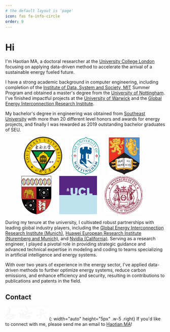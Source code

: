 ```yaml
---
# the default layout is 'page'
icon: fas fa-info-circle
order: 9
---
```


# Hi

I'm Haotian MA, a doctoral researcher at the [University College London](https://www.ucl.ac.uk/) focusing on applying data-driven method to accelerate the arrival of a sustainable energy fueled future.

I have a strong academic background in computer engineering, including completion of the [Institute of Data, System and Society, MIT](https://idss.mit.edu/) Summer Program and obtained a master's degree from the [University of Nottingham](https://www.nottingham.ac.uk/engineering/). I've finished impactful projects at the [University of Warwick](https://www.birmingham.ac.uk/index.aspx) and the [Global Energy Interconnection Research Institute](https://geiri.eu/).

My bachelor's degree in engineering was obtained from [Southeast University](https://www.seu.edu.cn/english/) with more than 20 different level honors and awards for energy projects, and finally I was rewarded as 2019 outstanding bachelor graduates of SEU. 

<div style="text-align: center; width: 100%;">
  <img src="/images/SEU.png" alt="SEU" style="width: auto; height: 120px; margin-right: 5%;" />
  <img src="/images/UoN.png" alt="UoN" style="width: auto; height: 120px; margin-right: 4%;" />
  <img src="/images/UoB.png" alt="UoB" style="width: auto; height: 120px; margin-right: 4%;" />
  <img src="/images/UoW.png" alt="UoW" style="width: auto; height: 120px; margin-right: 4%;" />
  <img src="/images/UCL_logo.png" alt="UCL" style="width: auto; height: 120px; margin-right: 4%;" />
  <img src="/images/mit.webp" alt="MIT" style="width: auto; height: 120px; margin-right: 4%;" />
</div>


During my tenure at the university, I cultivated robust partnerships with leading global industry players, including the [Global Energy Interconnection Research Institute (Munich)](https://geiri.eu/), [Huawei European Research Institute (Nuremberg and Munich)](https://www.huawei.com/de/), and [Nvidia (California)](https://www.nvidia.com/en-gb/). Serving as a research engineer, I played a pivotal role in providing strategic guidance and advanced technical expertise in modeling and coding to teams specializing in artificial intelligence and energy systems.

With over two years of experience in the energy sector, I've applied data-driven methods to further optimize energy systems, reduce carbon emissions, and enhance efficiency and security, resulting in contributions to publications and patents in the field. 

## Contact
![Desktop View](/images/signature5.png){: width="auto" height="5px" .w-5 .right}
If you'd like to connect with me, please send me an email to [Haotian MA](mailto:Haotian-ma@outlook.com)!


